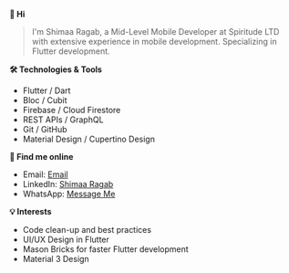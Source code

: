 **👋 Hi**
> I'm Shimaa Ragab, a Mid-Level Mobile Developer at Spiritude LTD with extensive experience in mobile development. Specializing in Flutter development.

**🛠️ Technologies & Tools**
+ Flutter / Dart
+ Bloc / Cubit
+ Firebase / Cloud Firestore
+ REST APIs / GraphQL
+ Git / GitHub
+ Material Design / Cupertino Design

**💬 Find me online**
+ Email: [Email](shimaaragab297@gmail.com) 
+ LinkedIn: [Shimaa Ragab](linkedin.com/in/shimaa-ragab-a57596190)
+ WhatsApp: [Message Me](https://wa.me/1284183181)
 
**💡 Interests**
+ Code clean-up and best practices
+ UI/UX Design in Flutter
+ Mason Bricks for faster Flutter development
+ Material 3 Design


